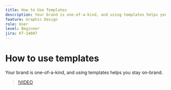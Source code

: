 ```yaml
---
title: How to Use Templates
description: Your brand is one-of-a-kind, and using templates helps you stay on-brand
feature: Graphic Design
role: User
level: Beginner
jira: KT-14887
---
```

# How to use templates

Your brand is one-of-a-kind, and using templates helps you stay on-brand.

>[!VIDEO](https://video.tv.adobe.com/v/3427099?quality=12&learn=on&hidetitle=true)
